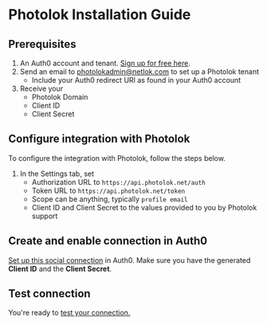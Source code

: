 # Photolok Installation Guide

## Prerequisites

1. An Auth0 account and tenant. [Sign up for free here](https://auth0.com/signup). 
2. Send an email to photolokadmin@netlok.com to set up a Photolok tenant
    * Include your Auth0 redirect URI as found in your Auth0 account
3. Receive your
    * Photolok Domain
    * Client ID
    * Client Secret

## Configure integration with Photolok

To configure the integration with Photolok, follow the steps below.

1. In the Settings tab, set
    * Authorization URL to `https://api.photolok.net/auth`
    * Token URL to `https://api.photolok.net/token`
    * Scope can be anything, typically `profile email`
    * Client ID and Client Secret to the values provided to you by Photolok support

## Create and enable connection in Auth0

[Set up this social connection](https://auth0.com/docs/dashboard/guides/connections/set-up-connections-social) in Auth0. Make sure you have the generated **Client ID** and the **Client Secret**.

## Test connection

You're ready to [test your connection.](https://auth0.com/docs/authenticate/identity-providers/test-connections)



